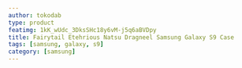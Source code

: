 ```yaml
---
author: tokodab
type: product
featimg: 1kK_wUdc_3DksSHc18y6vM-j5q6aBVDpy
title: Fairytail Etehrious Natsu Dragneel Samsung Galaxy S9 Case
tags: [samsung, galaxy, s9]
category: [samsung]
---
```

